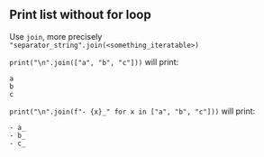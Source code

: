 ## Print list without for loop

Use `join`, more precisely `"separator_string".join(<something_iteratable>)`

`print("\n".join(["a", "b", "c"]))`
will print:
```
a
b
c
```

`print("\n".join(f"- {x}_" for x in ["a", "b", "c"]))`
will print:
```
- a_
- b_
- c_
```


